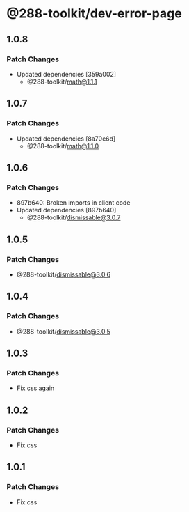 # @288-toolkit/dev-error-page

## 1.0.8

### Patch Changes

-   Updated dependencies [359a002]
    -   @288-toolkit/math@1.1.1

## 1.0.7

### Patch Changes

-   Updated dependencies [8a70e6d]
    -   @288-toolkit/math@1.1.0

## 1.0.6

### Patch Changes

-   897b640: Broken imports in client code
-   Updated dependencies [897b640]
    -   @288-toolkit/dismissable@3.0.7

## 1.0.5

### Patch Changes

-   @288-toolkit/dismissable@3.0.6

## 1.0.4

### Patch Changes

-   @288-toolkit/dismissable@3.0.5

## 1.0.3

### Patch Changes

-   Fix css again

## 1.0.2

### Patch Changes

-   Fix css

## 1.0.1

### Patch Changes

-   Fix css
